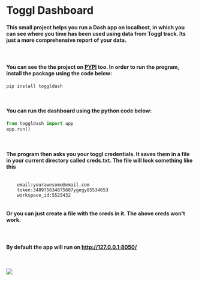 # Toggl Dashboard

#### This small project helps you run a Dash app on localhost, in which you can see where you time has been used using data from Toggl track. Its just a more comprehensive report of your data. 

</br>

#### You can see the the project on [PYPI](https://pypi.org/project/toggldash/) too. In order to run the program, install the package using the code below:

```
pip install toggldash
```
</br>

#### You can run the dashboard using the python code below:
```python
from toggldash import app
app.run()
```
</br>

#### The program then asks you your toggl credentials. It saves them in a file in your current directory called creds.txt. The file will look something like this
```

    email:yourawesome@email.com
    token:348975634875687ygegy85534653
    workspace_id:5525432
    
```

#### Or you can just create a file with the creds in it. The above creds won't work.
</br>

#### By default the app will run on http://127.0.0.1:8050/

</br>

![](https://github.com/bigpappathanos-web/Toggl-Dashboard/blob/main/toggldash/images/Peek%202020-10-12%2013-26.gif?raw=true )

